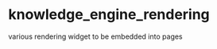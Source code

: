 knowledge_engine_rendering
==========================

various rendering widget to be embedded into pages
